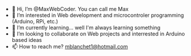 - 👋 Hi, I’m @MaxWebCoder. You can call me Max
- 👀 I’m interested in Web development and microcontroler programming (Arduino, RPi, etc.)
- 🌱 I’m currently learning... well I'm always learning something 
- 💞️ I’m looking to collaborate on Web projects and interrested in Arduino based ideas
- 📫 How to reach me? mblanchet1@hotmail.com

<!---
MaxWebCoder/MaxWebCoder is a ✨ special ✨ repository because its `README.md` (this file) appears on your GitHub profile.
You can click the Preview link to take a look at your changes.
--->
